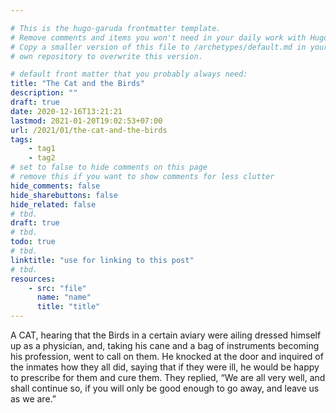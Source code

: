 ```yaml
---

# This is the hugo-garuda frontmatter template.
# Remove comments and items you won't need in your daily work with Hugo.
# Copy a smaller version of this file to /archetypes/default.md in your
# own repository to overwrite this version.

# default front matter that you probably always need:
title: "The Cat and the Birds"
description: ""
draft: true
date: 2020-12-16T13:21:21
lastmod: 2021-01-20T19:02:53+07:00
url: /2021/01/the-cat-and-the-birds
tags:
    - tag1
    - tag2
# set to false to hide comments on this page
# remove this if you want to show comments for less clutter
hide_comments: false
hide_sharebuttons: false
hide_related: false
# tbd.
draft: true
# tbd.
todo: true
# tbd.
linktitle: "use for linking to this post"
# tbd.
resources:
    - src: "file"
      name: "name"
      title: "title"
---
```

A CAT, hearing that the Birds in a certain aviary were ailing dressed himself up as a physician, and, taking his cane and a bag of instruments becoming his profession, went to call on them. He knocked at the door and inquired of the inmates how they all did, saying that if they were ill, he would be happy to prescribe for them and cure them. They replied, “We are all very well, and shall continue so, if you will only be good enough to go away, and leave us as we are.”
